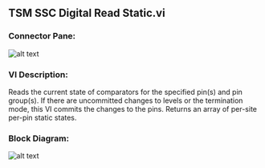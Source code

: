 ## **TSM SSC Digital Read Static.vi**
### Connector Pane:
![alt text](/Instrument%20Control/Digital/Static/TSM%20SSC%20Digital%20Read%20Static.vic.png "TSM SSC Digital Read Static.vi connector pane")

### VI Description:
Reads the current state of comparators for the specified pin(s) and pin group(s). If there are uncommitted changes to levels or the termination mode, this VI commits the changes to the pins. Returns an array of per-site per-pin static states.

### Block Diagram:
![alt text](/Instrument%20Control/Digital/Static/TSM%20SSC%20Digital%20Read%20Static.vid.png "TSM SSC Digital Read Static.vi block diagram")
